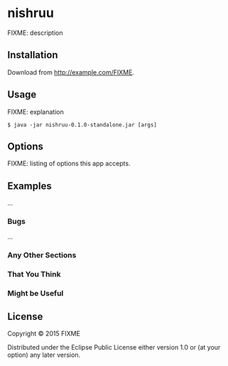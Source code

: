 # nishruu

FIXME: description

## Installation

Download from http://example.com/FIXME.

## Usage

FIXME: explanation

    $ java -jar nishruu-0.1.0-standalone.jar [args]

## Options

FIXME: listing of options this app accepts.

## Examples

...

### Bugs

...

### Any Other Sections
### That You Think
### Might be Useful

## License

Copyright © 2015 FIXME

Distributed under the Eclipse Public License either version 1.0 or (at
your option) any later version.

